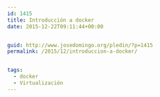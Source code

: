 ```yaml
---
id: 1415
title: Introducción a docker
date: 2015-12-22T09:11:44+00:00


guid: http://www.josedomingo.org/pledin/?p=1415
permalink: /2015/12/introduccion-a-docker/


tags:
  - docker
  - Virtualización
---
```

